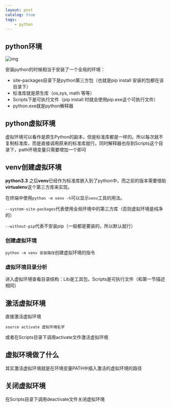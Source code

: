 ```yaml
---
layout: post   	
catalog: true 	
tags:
    - python
---
```




## python环境

![img](F:\笔记\博客\文章图片\91cea233544e4376b53a1821a1df1f62.png)

安装python的时候相当于安装了一个全局的环境：

* site-packages目录下是python第三方包（也就是pip install 安装的包都在该目录下）
* 标准库就是原生库（os,sys, math 等等）
* Scripts下是可执行文件（pip install 时就会使用pip.exe这个可执行文件）
* python.exe就是python解释器

## python虚拟环境

虚拟环境可以看作是原生Python的副本，但是标准库都是一样的。所以每次就不复制标准库，而是直接调用原来的标准库就行。同时解释器也存到Scripts这个目录下，path环境变量只需要增加一个即可

## venv创建虚拟环境

**python3.3** 之后**venv**已经作为标准库嵌入到了python中，而之前的版本需要借助**virtualenv**这个第三方库来实现。

在终端中使用`python -m venv -h`可以显示`venv`工具的用法。

`--system-site-packages`代表使用全局环境中的第三方库（否则虚拟环境是纯净的）

`--without-pip`代表不安装pip（一般都是要装的，所以默认就行）

### 创建虚拟环境

`python -m venv 安装路径`创建虚拟环境的指令

### 虚拟环境目录分析

进入虚拟环境查看目录结构：Lib是工具包，Scripts是可执行文件（和第一节描述相同）

## 激活虚拟环境

直接激活虚拟环境

```
source activate 虚拟环境名字
```

或者在Scripts目录下调用activate文件激活虚拟环境

## 虚拟环境做了什么

其实激活虚拟环境就是在环境变量PATH中插入激活的虚拟环境的路径

## 关闭虚拟环境

在Scripts目录下调用deactivate文件关闭虚拟环境